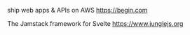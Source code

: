 ship web apps & APIs on AWS https://begin.com

The Jamstack framework for Svelte https://www.junglejs.org
